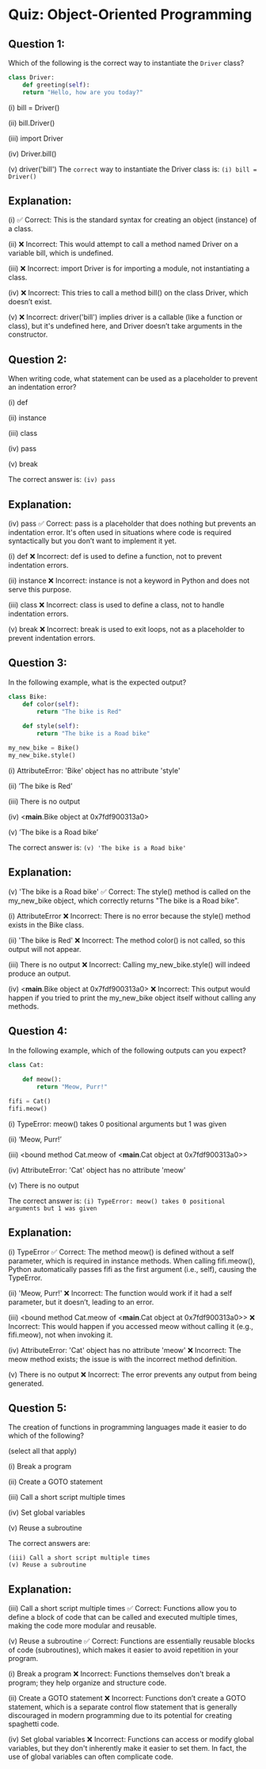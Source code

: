 # Quiz: Object-Oriented Programming



## Question 1:

Which of the following is the correct way to instantiate the `Driver` class?

```python
class Driver:
    def greeting(self):
	return "Hello, how are you today?"
```

(i) bill = Driver() 

(ii) bill.Driver() 

(iii) import Driver 

(iv) Driver.bill() 

(v) driver('bill')
The `correct` way to instantiate the Driver class is: `(i) bill = Driver()`



## Explanation:

(i) ✅ Correct: This is the standard syntax for creating an object (instance) of a class.

(ii) ❌ Incorrect: This would attempt to call a method named Driver on a variable bill, which is undefined.

(iii) ❌ Incorrect: import Driver is for importing a module, not instantiating a class.

(iv) ❌ Incorrect: This tries to call a method bill() on the class Driver, which doesn’t exist.

(v) ❌ Incorrect: driver('bill') implies driver is a callable (like a function or class), but it's undefined here, and Driver doesn’t take arguments in the constructor.



## Question 2:

When writing code, what statement can be used as a placeholder to prevent an indentation error?

(i) def

(ii) instance

(iii) class

(iv) pass

(v) break


The correct answer is: `(iv) pass`


## Explanation:

(iv) pass ✅ Correct: pass is a placeholder that does nothing but prevents an indentation error. It's often used in situations where code is required syntactically but you don’t want to implement it yet.

(i) def ❌ Incorrect: def is used to define a function, not to prevent indentation errors.

(ii) instance ❌ Incorrect: instance is not a keyword in Python and does not serve this purpose.

(iii) class ❌ Incorrect: class is used to define a class, not to handle indentation errors.

(v) break ❌ Incorrect: break is used to exit loops, not as a placeholder to prevent indentation errors.



## Question 3:

In the following example, what is the expected output?

```python 
class Bike:
	def color(self):
		return "The bike is Red"
	
	def style(self):
		return "The bike is a Road bike"

my_new_bike = Bike()
my_new_bike.style()
```

(i) AttributeError: 'Bike' object has no attribute 'style'


(ii) ’The bike is Red’


(iii) There is no output


(iv) <__main__.Bike object at 0x7fdf900313a0>


(v) ’The bike is a Road bike’


The correct answer is: `(v) 'The bike is a Road bike'`


## Explanation:

(v) 'The bike is a Road bike' ✅ Correct: The style() method is called on the my_new_bike object, which correctly returns "The bike is a Road bike".

(i) AttributeError ❌ Incorrect: There is no error because the style() method exists in the Bike class.

(ii) 'The bike is Red' ❌ Incorrect: The method color() is not called, so this output will not appear.

(iii) There is no output ❌ Incorrect: Calling my_new_bike.style() will indeed produce an output.

(iv) <__main__.Bike object at 0x7fdf900313a0> ❌ Incorrect: This output would happen if you tried to print the my_new_bike object itself without calling any methods.


## Question 4:

In the following example, which of the following outputs can you expect?

```python
class Cat:
	
	def meow():
		return "Meow, Purr!"

fifi = Cat()
fifi.meow()
```

(i) TypeError: meow() takes 0 positional arguments but 1 was given


(ii) ‘Meow, Purr!’


(iii) <bound method Cat.meow of <__main__.Cat object at 0x7fdf900313a0>>


(iv) AttributeError: 'Cat' object has no attribute 'meow'


(v) There is no output

The correct answer is: `(i) TypeError: meow() takes 0 positional arguments but 1 was given`

## Explanation:


(i) TypeError ✅ Correct: The method meow() is defined without a self parameter, which is required in instance methods. When calling fifi.meow(), Python automatically passes fifi as the first argument (i.e., self), causing the TypeError.

(ii) 'Meow, Purr!' ❌ Incorrect: The function would work if it had a self parameter, but it doesn’t, leading to an error.

(iii) <bound method Cat.meow of <__main__.Cat object at 0x7fdf900313a0>> ❌ Incorrect: This would happen if you accessed meow without calling it (e.g., fifi.meow), not when invoking it.

(iv) AttributeError: 'Cat' object has no attribute 'meow' ❌ Incorrect: The meow method exists; the issue is with the incorrect method definition.

(v) There is no output ❌ Incorrect: The error prevents any output from being generated.


## Question 5:


The creation of functions in programming languages made it easier to do which of the following?

(select all that apply)

(i) Break a program

(ii) Create a GOTO statement

(iii) Call a short script multiple times

(iv) Set global variables

(v) Reuse a subroutine



The correct answers are: 
```
(iii) Call a short script multiple times
(v) Reuse a subroutine
```

## Explanation:

(iii) Call a short script multiple times ✅ Correct: Functions allow you to define a block of code that can be called and executed multiple times, making the code more modular and reusable.

(v) Reuse a subroutine ✅ Correct: Functions are essentially reusable blocks of code (subroutines), which makes it easier to avoid repetition in your program.

(i) Break a program ❌ Incorrect: Functions themselves don't break a program; they help organize and structure code.

(ii) Create a GOTO statement ❌ Incorrect: Functions don’t create a GOTO statement, which is a separate control flow statement that is generally discouraged in modern programming due to its potential for creating spaghetti code.

(iv) Set global variables ❌ Incorrect: Functions can access or modify global variables, but they don't inherently make it easier to set them. In fact, the use of global variables can often complicate code.